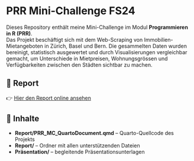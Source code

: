 # PRR Mini-Challenge FS24  

Dieses Repository enthält meine Mini-Challenge im Modul **Programmieren in R (PRR)**.  
Das Projekt beschäftigt sich mit dem Web-Scraping von Immobilien-Mietangeboten in Zürich, Basel und Bern. Die gesammelten Daten wurden bereinigt, statistisch ausgewertet und durch Visualisierungen vergleichbar gemacht, um Unterschiede in Mietpreisen, Wohnungsgrössen und Verfügbarkeiten zwischen den Städten sichtbar zu machen.

## 📄 Report  
👉 [Hier den Report online ansehen](https://html-preview.github.io/?url=https://github.com/NabilMik/PRR_MC/blob/main/Report/PRR_MC_QuartoDocument.html)  

## 📂 Inhalte  
- **Report/PRR_MC_QuartoDocument.qmd** – Quarto-Quellcode des Projekts  
- **Report/** – Ordner mit allen unterstützenden Dateien 
- **Präsentation/** – begleitende Präsentationsunterlagen  
